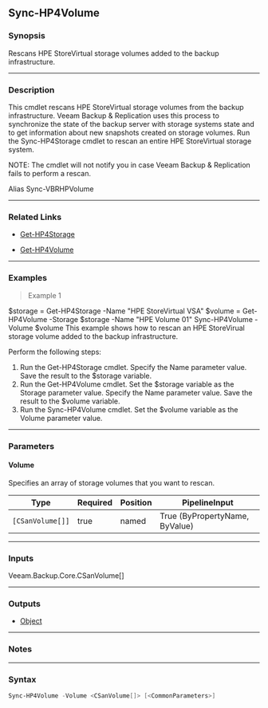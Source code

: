 Sync-HP4Volume
--------------

### Synopsis
Rescans HPE StoreVirtual storage volumes added to the backup infrastructure.

---

### Description

This cmdlet rescans HPE StoreVirtual storage volumes from the backup infrastructure.
Veeam Backup & Replication uses this process to synchronize the state of the backup server with storage systems state and to get information about new snapshots created on storage volumes.
Run the Sync-HP4Storage cmdlet to rescan an entire HPE StoreVirtual storage system.

NOTE: The cmdlet will not notify you in case Veeam Backup & Replication fails to perform a rescan.

Alias Sync-VBRHPVolume

---

### Related Links
* [Get-HP4Storage](Get-HP4Storage)

* [Get-HP4Volume](Get-HP4Volume)

---

### Examples
> Example 1

$storage = Get-HP4Storage -Name "HPE StoreVirtual VSA"
$volume = Get-HP4Volume -Storage $storage -Name "HPE Volume 01"
Sync-HP4Volume -Volume $volume
This example shows how to rescan an HPE StoreVirual storage volume added to the backup infrastructure.

Perform the following steps:
1. Run the Get-HP4Storage cmdlet. Specify the Name parameter value. Save the result to the $storage variable.
2. Run the Get-HP4Volume cmdlet. Set the $storage variable as the Storage parameter value. Specify the Name parameter value. Save the result to the $volume variable.
3. Run the Sync-HP4Volume cmdlet. Set the $volume variable as the Volume parameter value.

---

### Parameters
#### **Volume**
Specifies an array of storage volumes that you want to rescan.

|Type            |Required|Position|PipelineInput                 |
|----------------|--------|--------|------------------------------|
|`[CSanVolume[]]`|true    |named   |True (ByPropertyName, ByValue)|

---

### Inputs
Veeam.Backup.Core.CSanVolume[]

---

### Outputs
* [Object](https://learn.microsoft.com/en-us/dotnet/api/System.Object)

---

### Notes

---

### Syntax
```PowerShell
Sync-HP4Volume -Volume <CSanVolume[]> [<CommonParameters>]
```

